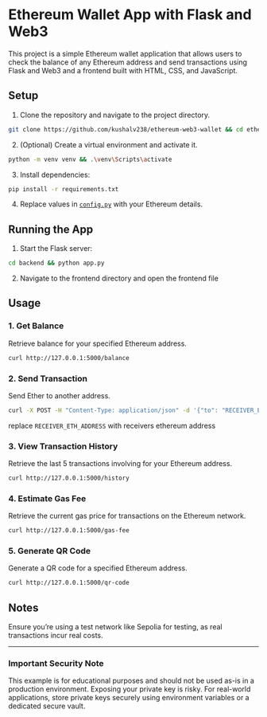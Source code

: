 # Ethereum Wallet App with Flask and Web3

This project is a simple Ethereum wallet application that allows users to check the balance of any Ethereum address and send transactions using Flask and Web3 and a frontend built with HTML, CSS, and JavaScript.

## Setup

1. Clone the repository and navigate to the project directory.
```bash
git clone https://github.com/kushalv238/ethereum-web3-wallet && cd ethereum-web3-wallet
```

2. (Optional) Create a virtual environment and activate it.
```bash
python -m venv venv && .\venv\Scripts\activate
```

3. Install dependencies:
```bash
pip install -r requirements.txt
```
4. Replace values in [`config.py`](backend/config.py) with your Ethereum details.

## Running the App

1. Start the Flask server:
```bash
cd backend && python app.py
```

2. Navigate to the frontend directory and open the frontend file

## Usage

### 1. Get Balance
Retrieve balance for your specified Ethereum address.
```bash
curl http://127.0.0.1:5000/balance
```

### 2. Send Transaction
Send Ether to another address.
```bash
curl -X POST -H "Content-Type: application/json" -d '{"to": "RECEIVER_ETH_ADDRESS", "amount": 0.01}' http://127.0.0.1:5000/send
```
replace `RECEIVER_ETH_ADDRESS` with receivers ethereum address

### 3. View Transaction History
Retrieve the last 5 transactions involving for your Ethereum address.

```bash
curl http://127.0.0.1:5000/history
```
### 4. Estimate Gas Fee
Retrieve the current gas price for transactions on the Ethereum network.

```bash
curl http://127.0.0.1:5000/gas-fee
```

### 5. Generate QR Code
Generate a QR code for a specified Ethereum address.

```bash
curl http://127.0.0.1:5000/qr-code
```

## Notes
Ensure you’re using a test network like Sepolia for testing, as real transactions incur real costs.


---

### Important Security Note

This example is for educational purposes and should not be used as-is in a production environment. Exposing your private key is risky. For real-world applications, store private keys securely using environment variables or a dedicated secure vault.